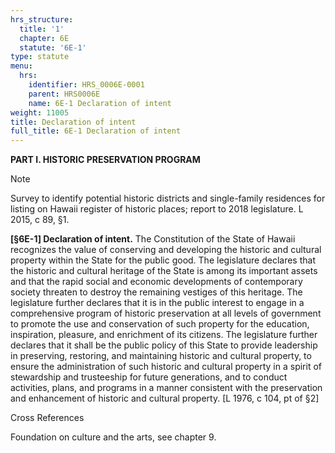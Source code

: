 ```yaml
---
hrs_structure:
  title: '1'
  chapter: 6E
  statute: '6E-1'
type: statute
menu:
  hrs:
    identifier: HRS_0006E-0001
    parent: HRS0006E
    name: 6E-1 Declaration of intent
weight: 11005
title: Declaration of intent
full_title: 6E-1 Declaration of intent
---
```

**PART I. HISTORIC PRESERVATION PROGRAM**

Note

Survey to identify potential historic districts and single-family residences for listing on Hawaii register of historic places; report to 2018 legislature. L 2015, c 89, §1.

**[§6E-1] Declaration of intent.** The Constitution of the State of Hawaii recognizes the value of conserving and developing the historic and cultural property within the State for the public good. The legislature declares that the historic and cultural heritage of the State is among its important assets and that the rapid social and economic developments of contemporary society threaten to destroy the remaining vestiges of this heritage. The legislature further declares that it is in the public interest to engage in a comprehensive program of historic preservation at all levels of government to promote the use and conservation of such property for the education, inspiration, pleasure, and enrichment of its citizens. The legislature further declares that it shall be the public policy of this State to provide leadership in preserving, restoring, and maintaining historic and cultural property, to ensure the administration of such historic and cultural property in a spirit of stewardship and trusteeship for future generations, and to conduct activities, plans, and programs in a manner consistent with the preservation and enhancement of historic and cultural property. [L 1976, c 104, pt of §2]

Cross References

Foundation on culture and the arts, see chapter 9.